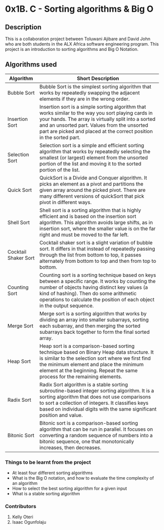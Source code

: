 # 0x1B. C - Sorting algorithms & Big O
## Description
This is a collaboration project between Toluwani Ajibare and David John who are both students in the ALX Africa software engineering program.
This project is an introduction to sorting algorithms and Big O Notation. 
## Algorithms used
| Algorithm | Short Description
| --- | --- |
| Bubble Sort | Bubble Sort is the simplest sorting algorithm that works by repeatedly swapping the adjacent elements if they are in the wrong order.
| Insertion Sort | Insertion sort is a simple sorting algorithm that works similar to the way you sort playing cards in your hands. The array is virtually split into a sorted and an unsorted part. Values from the unsorted part are picked and placed at the correct position in the sorted part.
| Selection Sort | Selection sort is a simple and efficient sorting algorithm that works by repeatedly selecting the smallest (or largest) element from the unsorted portion of the list and moving it to the sorted portion of the list.
| Quick Sort | QuickSort is a Divide and Conquer algorithm. It picks an element as a pivot and partitions the given array around the picked pivot. There are many different versions of quickSort that pick pivot in different ways. 
| Shell Sort | Shell sort is a sorting algorithm that is highly efficient and is based on the insertion sort algorithm. This algorithm avoids large shifts, as in insertion sort, where the smaller value is on the far right and must be moved to the far left.
| Cocktail Shaker Sort | Cocktail shaker sort is a slight variation of bubble sort. It differs in that instead of repeatedly passing through the list from bottom to top, it passes alternately from bottom to top and then from top to bottom.
| Counting Sort | Counting sort is a sorting technique based on keys between a specific range. It works by counting the number of objects having distinct key values (a kind of hashing). Then do some arithmetic operations to calculate the position of each object in the output sequence.
| Merge Sort | Merge sort is a sorting algorithm that works by dividing an array into smaller subarrays, sorting each subarray, and then merging the sorted subarrays back together to form the final sorted array.
| Heap Sort | Heap sort is a comparison-based sorting technique based on Binary Heap data structure. It is similar to the selection sort where we first find the minimum element and place the minimum element at the beginning. Repeat the same process for the remaining elements.
| Radix Sort | Radix Sort algorithm is a stable sorting subroutine-based integer sorting algorithm. It is a sorting algorithm that does not use comparisons to sort a collection of integers. It classifies keys based on individual digits with the same significant position and value.
| Bitonic Sort | Bitonic sort is a comparison-based sorting algorithm that can be run in parallel. It focuses on converting a random sequence of numbers into a bitonic sequence, one that monotonically increases, then decreases.
### Things to be learnt from the project
* At least four different sorting algorithms
* What is the Big O notation, and how to evaluate the time complexity of an algorithm
* How to select the best sorting algorithm for a given input
* What is a stable sorting algorithm
### Contributors
1. Kelly Oteri
2. Isaac Ogunfolaju

